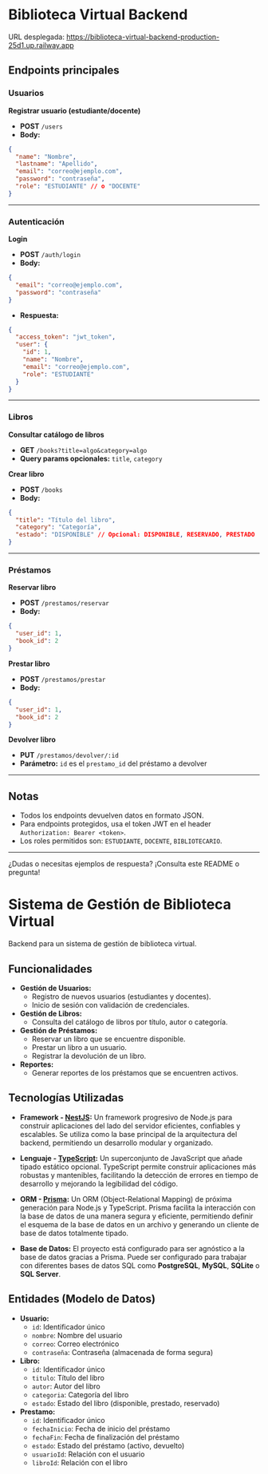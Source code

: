 # Biblioteca Virtual Backend

URL desplegada: https://biblioteca-virtual-backend-production-25d1.up.railway.app

## Endpoints principales

### Usuarios

**Registrar usuario (estudiante/docente)**
- **POST** `/users`
- **Body:**
```json
{
  "name": "Nombre",
  "lastname": "Apellido",
  "email": "correo@ejemplo.com",
  "password": "contraseña",
  "role": "ESTUDIANTE" // o "DOCENTE"
}
```

---

### Autenticación

**Login**
- **POST** `/auth/login`
- **Body:**
```json
{
  "email": "correo@ejemplo.com",
  "password": "contraseña"
}
```
- **Respuesta:**
```json
{
  "access_token": "jwt_token",
  "user": {
    "id": 1,
    "name": "Nombre",
    "email": "correo@ejemplo.com",
    "role": "ESTUDIANTE"
  }
}
```

---

### Libros

**Consultar catálogo de libros**
- **GET** `/books?title=algo&category=algo`
- **Query params opcionales:** `title`, `category`

**Crear libro**
- **POST** `/books`
- **Body:**
```json
{
  "title": "Título del libro",
  "category": "Categoría",
  "estado": "DISPONIBLE" // Opcional: DISPONIBLE, RESERVADO, PRESTADO
}
```

---

### Préstamos

**Reservar libro**
- **POST** `/prestamos/reservar`
- **Body:**
```json
{
  "user_id": 1,
  "book_id": 2
}
```

**Prestar libro**
- **POST** `/prestamos/prestar`
- **Body:**
```json
{
  "user_id": 1,
  "book_id": 2
}
```

**Devolver libro**
- **PUT** `/prestamos/devolver/:id`
- **Parámetro:** `id` es el `prestamo_id` del préstamo a devolver

---

## Notas
- Todos los endpoints devuelven datos en formato JSON.
- Para endpoints protegidos, usa el token JWT en el header `Authorization: Bearer <token>`.
- Los roles permitidos son: `ESTUDIANTE`, `DOCENTE`, `BIBLIOTECARIO`.

---

¿Dudas o necesitas ejemplos de respuesta? ¡Consulta este README o pregunta! 
# Sistema de Gestión de Biblioteca Virtual

Backend para un sistema de gestión de biblioteca virtual.

## Funcionalidades

- **Gestión de Usuarios:**
  - Registro de nuevos usuarios (estudiantes y docentes).
  - Inicio de sesión con validación de credenciales.
- **Gestión de Libros:**
  - Consulta del catálogo de libros por título, autor o categoría.
- **Gestión de Préstamos:**
  - Reservar un libro que se encuentre disponible.
  - Prestar un libro a un usuario.
  - Registrar la devolución de un libro.
- **Reportes:**
  - Generar reportes de los préstamos que se encuentren activos.

## Tecnologías Utilizadas

- **Framework - [NestJS](https://nestjs.com/):** Un framework progresivo de Node.js para construir aplicaciones del lado del servidor eficientes, confiables y escalables. Se utiliza como la base principal de la arquitectura del backend, permitiendo un desarrollo modular y organizado.

- **Lenguaje - [TypeScript](https://www.typescriptlang.org/):** Un superconjunto de JavaScript que añade tipado estático opcional. TypeScript permite construir aplicaciones más robustas y mantenibles, facilitando la detección de errores en tiempo de desarrollo y mejorando la legibilidad del código.

- **ORM - [Prisma](https.prisma.io/):** Un ORM (Object-Relational Mapping) de próxima generación para Node.js y TypeScript. Prisma facilita la interacción con la base de datos de una manera segura y eficiente, permitiendo definir el esquema de la base de datos en un archivo y generando un cliente de base de datos totalmente tipado.

- **Base de Datos:** El proyecto está configurado para ser agnóstico a la base de datos gracias a Prisma. Puede ser configurado para trabajar con diferentes bases de datos SQL como **PostgreSQL**, **MySQL**, **SQLite** o **SQL Server**.

## Entidades (Modelo de Datos)

- **Usuario:**
  - `id`: Identificador único
  - `nombre`: Nombre del usuario
  - `correo`: Correo electrónico
  - `contraseña`: Contraseña (almacenada de forma segura)
- **Libro:**
  - `id`: Identificador único
  - `titulo`: Título del libro
  - `autor`: Autor del libro
  - `categoria`: Categoría del libro
  - `estado`: Estado del libro (disponible, prestado, reservado)
- **Prestamo:**
  - `id`: Identificador único
  - `fechaInicio`: Fecha de inicio del préstamo
  - `fechaFin`: Fecha de finalización del préstamo
  - `estado`: Estado del préstamo (activo, devuelto)
  - `usuarioId`: Relación con el usuario
  - `libroId`: Relación con el libro

